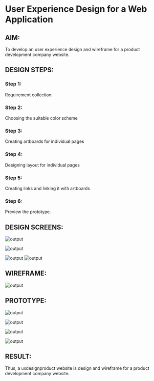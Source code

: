 # User Experience Design for a Web Application
## AIM:
To develop an user experience design and wireframe for a product development company website.

## DESIGN STEPS:
### Step 1: 
Requirement collection.
### Step 2:
Choosing the suitable color scheme
### Step 3:
Creating artboards for individual pages
### Step 4:
Designing layout for individual pages
### Step 5:
Creating links and linking it with artboards
### Step 6:
Preview the prototype.

## DESIGN SCREENS:
![output](./static/img/h.png)

![output](./static/img/p.png)

![output](./static/img/pp.png)
![output](./static/img/c.png)

## WIREFRAME:

![output](./static/img/wire.png)

## PROTOTYPE:

![output](./static/img/lc.png)

![output](./static/img/lp.png)

![output](./static/img/lpp.png)

![output](./static/img/lc.png)

## RESULT:

 Thus, a uxdesignproduct website is design and wireframe for a product development company website.
